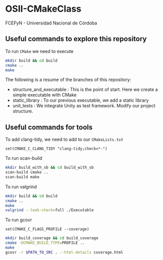 # OSII-CMakeClass
FCEFyN - Universidad Nacional de Córdoba

## Useful commands to explore this repository

To run `CMake` we need to execute

```bash
mkdir build && cd build
cmake ..
make
```

The following is a resume of the branches of this repository:
- structure_and_executable : This is the point of start. Here we create a simple executable with CMake
- static_library : To our previous executable, we add a static library
- unit_tests : We integrate Unity as test framework. Modify our project structure.


## Useful commands for tools
To add clang-tidy, we need to add to our `CMakeLists.txt`

```text
set(CMAKE_C_CLANG_TIDY "clang-tidy;check=*-")
```
To run scan-build
```bash
mkdir build_with_sb && cd build_with_sb
scan-build cmake ..
scan-build make
```

To run valgrind

```bash
mkdir build && cd build
cmake ..
make
valgrind --leak-check=full ./Executable
```

To run gcovr

```text
set(CMAKE_C_FLAGS_PROFILE --coverage)
```

```bash
mkdir build_coverage && cd build_coverage
cmake -DCMAKE_BUILD_TYPE=PROFILE ..
make
gcovr -r $PATH_TO_SRC . --html-details coverage.html
```
